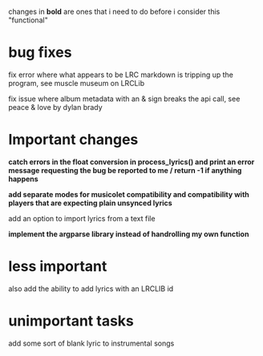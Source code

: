 changes in **bold** are ones that i need to do before i consider this
"functional"

# bug fixes

fix error where what appears to be LRC markdown is tripping up the program, 
see muscle museum on LRCLib

fix issue where album metadata with an & sign breaks the api call, see
peace & love by dylan brady
# Important changes

**catch errors in the float conversion in process_lyrics() and print an error 
message requesting the bug be reported to me / return -1 if anything happens**

**add separate modes for musicolet compatibility and compatibility with players
that are expecting plain unsynced lyrics**

add an option to import lyrics from a text file

**implement the argparse library instead of handrolling my own function**
# less important
also add the ability to add lyrics with an LRCLIB id

# unimportant tasks
add some sort of blank lyric to instrumental songs